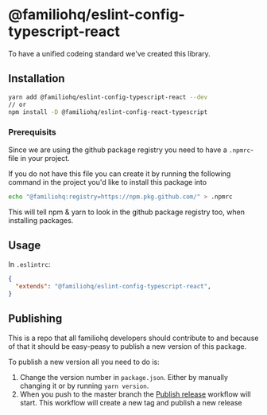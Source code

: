 # @familiohq/eslint-config-typescript-react
To have a unified codeing standard we've created this library.

## Installation

```sh
yarn add @familiohq/eslint-config-typescript-react --dev
// or
npm install -D @familiohq/eslint-config-react-typescript
```

### Prerequisits
Since we are using the github package registry you need to have a `.npmrc`-file in your project.

If you do not have this file you can create it by running the following command in the project you'd like to install this package into
```sh
echo "@familiohq:registry=https://npm.pkg.github.com/" > .npmrc
```

This will tell npm & yarn to look in the github package registry too, when installing packages.

## Usage

In `.eslintrc`:

```json
{ 
  "extends": "@familiohq/eslint-config-typescript-react", 
} 
```

## Publishing
This is a repo that all familiohq developers should contribute to and because of that it should be easy-peasy to publish a new version of this package.

To publish a new version all you need to do is:
1. Change the version number in `package.json`. Either by manually changing it or by running `yarn version`.
2. When you push to the master branch the [Publish release](https://github.com/familiohq/eslint-config-typescript-react/blob/master/.github/workflows/publish-release.yml) workflow will start. This workflow will create a new tag and publish a new release

